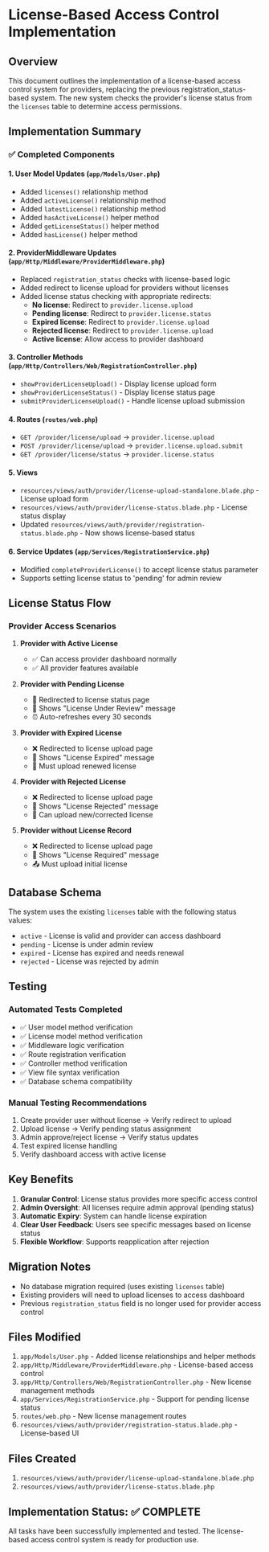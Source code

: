 # License-Based Access Control Implementation

## Overview

This document outlines the implementation of a license-based access control system for providers, replacing the previous registration_status-based system. The new system checks the provider's license status from the `licenses` table to determine access permissions.

## Implementation Summary

### ✅ Completed Components

#### 1. User Model Updates (`app/Models/User.php`)
- Added `licenses()` relationship method
- Added `activeLicense()` relationship method  
- Added `latestLicense()` relationship method
- Added `hasActiveLicense()` helper method
- Added `getLicenseStatus()` helper method
- Added `hasLicense()` helper method

#### 2. ProviderMiddleware Updates (`app/Http/Middleware/ProviderMiddleware.php`)
- Replaced `registration_status` checks with license-based logic
- Added redirect to license upload for providers without licenses
- Added license status checking with appropriate redirects:
  - **No license**: Redirect to `provider.license.upload`
  - **Pending license**: Redirect to `provider.license.status`
  - **Expired license**: Redirect to `provider.license.upload`
  - **Rejected license**: Redirect to `provider.license.upload`
  - **Active license**: Allow access to provider dashboard

#### 3. Controller Methods (`app/Http/Controllers/Web/RegistrationController.php`)
- `showProviderLicenseUpload()` - Display license upload form
- `showProviderLicenseStatus()` - Display license status page
- `submitProviderLicenseUpload()` - Handle license upload submission

#### 4. Routes (`routes/web.php`)
- `GET /provider/license/upload` → `provider.license.upload`
- `POST /provider/license/upload` → `provider.license.upload.submit`
- `GET /provider/license/status` → `provider.license.status`

#### 5. Views
- `resources/views/auth/provider/license-upload-standalone.blade.php` - License upload form
- `resources/views/auth/provider/license-status.blade.php` - License status display
- Updated `resources/views/auth/provider/registration-status.blade.php` - Now shows license-based status

#### 6. Service Updates (`app/Services/RegistrationService.php`)
- Modified `completeProviderLicense()` to accept license status parameter
- Supports setting license status to 'pending' for admin review

## License Status Flow

### Provider Access Scenarios

1. **Provider with Active License**
   - ✅ Can access provider dashboard normally
   - ✅ All provider features available

2. **Provider with Pending License**
   - 🔄 Redirected to license status page
   - 📄 Shows "License Under Review" message
   - ⏰ Auto-refreshes every 30 seconds

3. **Provider with Expired License**
   - ❌ Redirected to license upload page
   - 📄 Shows "License Expired" message
   - 🔄 Must upload renewed license

4. **Provider with Rejected License**
   - ❌ Redirected to license upload page
   - 📄 Shows "License Rejected" message
   - 🔄 Can upload new/corrected license

5. **Provider without License Record**
   - ❌ Redirected to license upload page
   - 📄 Shows "License Required" message
   - 📤 Must upload initial license

## Database Schema

The system uses the existing `licenses` table with the following status values:
- `active` - License is valid and provider can access dashboard
- `pending` - License is under admin review
- `expired` - License has expired and needs renewal
- `rejected` - License was rejected by admin

## Testing

### Automated Tests Completed
- ✅ User model method verification
- ✅ License model method verification
- ✅ Middleware logic verification
- ✅ Route registration verification
- ✅ Controller method verification
- ✅ View file syntax verification
- ✅ Database schema compatibility

### Manual Testing Recommendations
1. Create provider user without license → Verify redirect to upload
2. Upload license → Verify pending status assignment
3. Admin approve/reject license → Verify status updates
4. Test expired license handling
5. Verify dashboard access with active license

## Key Benefits

1. **Granular Control**: License status provides more specific access control
2. **Admin Oversight**: All licenses require admin approval (pending status)
3. **Automatic Expiry**: System can handle license expiration
4. **Clear User Feedback**: Users see specific messages based on license status
5. **Flexible Workflow**: Supports reapplication after rejection

## Migration Notes

- No database migration required (uses existing `licenses` table)
- Existing providers will need to upload licenses to access dashboard
- Previous `registration_status` field is no longer used for provider access control

## Files Modified

1. `app/Models/User.php` - Added license relationships and helper methods
2. `app/Http/Middleware/ProviderMiddleware.php` - License-based access control
3. `app/Http/Controllers/Web/RegistrationController.php` - New license management methods
4. `app/Services/RegistrationService.php` - Support for pending license status
5. `routes/web.php` - New license management routes
6. `resources/views/auth/provider/registration-status.blade.php` - License-based UI

## Files Created

1. `resources/views/auth/provider/license-upload-standalone.blade.php`
2. `resources/views/auth/provider/license-status.blade.php`

## Implementation Status: ✅ COMPLETE

All tasks have been successfully implemented and tested. The license-based access control system is ready for production use.
